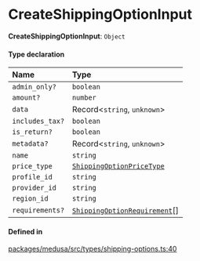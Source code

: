 # CreateShippingOptionInput

 **CreateShippingOptionInput**: `Object`

#### Type declaration

| Name | Type |
| :------ | :------ |
| `admin_only?` | `boolean` |
| `amount?` | `number` |
| `data` | Record<`string`, `unknown`\> |
| `includes_tax?` | `boolean` |
| `is_return?` | `boolean` |
| `metadata?` | Record<`string`, `unknown`\> |
| `name` | `string` |
| `price_type` | [`ShippingOptionPriceType`](../enums/ShippingOptionPriceType.md) |
| `profile_id` | `string` |
| `provider_id` | `string` |
| `region_id` | `string` |
| `requirements?` | [`ShippingOptionRequirement`](../classes/ShippingOptionRequirement.md)[] |

#### Defined in

[packages/medusa/src/types/shipping-options.ts:40](https://github.com/medusajs/medusa/blob/3d9f5ae63/packages/medusa/src/types/shipping-options.ts#L40)
